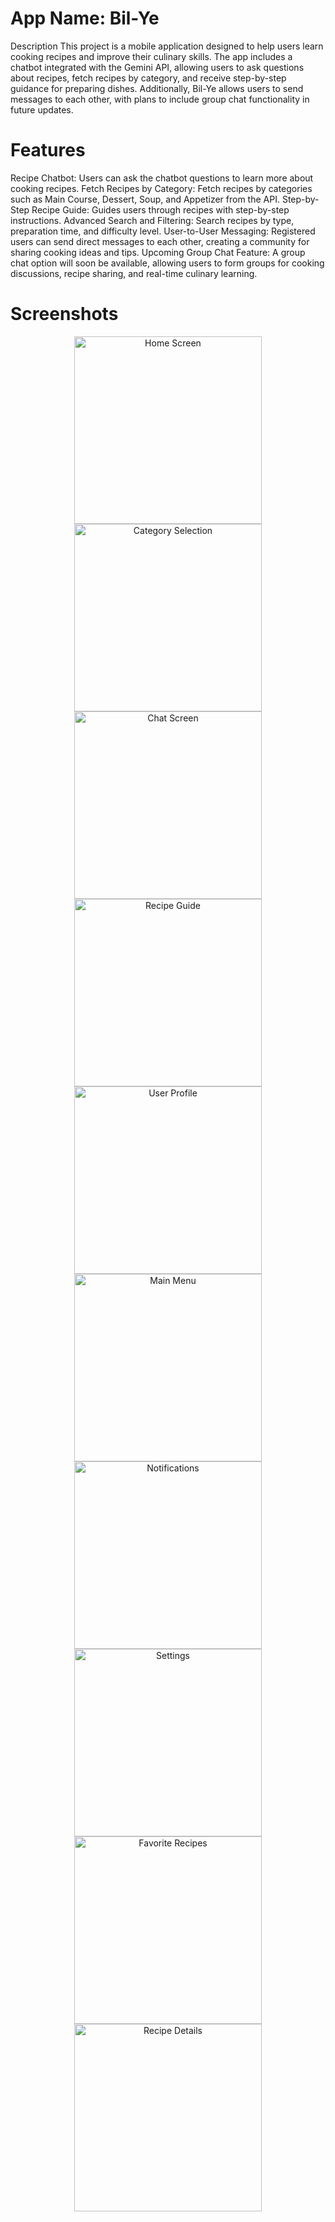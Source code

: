 # App Name: Bil-Ye
Description
This project is a mobile application designed to help users learn cooking recipes and improve their culinary skills. The app includes a chatbot integrated with the Gemini API, allowing users to ask questions about recipes, fetch recipes by category, and receive step-by-step guidance for preparing dishes. Additionally, Bil-Ye allows users to send messages to each other, with plans to include group chat functionality in future updates.

# Features
Recipe Chatbot: Users can ask the chatbot questions to learn more about cooking recipes.
Fetch Recipes by Category: Fetch recipes by categories such as Main Course, Dessert, Soup, and Appetizer from the API.
Step-by-Step Recipe Guide: Guides users through recipes with step-by-step instructions.
Advanced Search and Filtering: Search recipes by type, preparation time, and difficulty level.
User-to-User Messaging: Registered users can send direct messages to each other, creating a community for sharing cooking ideas and tips.
Upcoming Group Chat Feature: A group chat option will soon be available, allowing users to form groups for cooking discussions, recipe sharing, and real-time culinary learning.


# Screenshots

<p align="center">
  <a href="https://github.com/user-attachments/assets/9059999a-e88c-4362-ad26-9f68438eddee">
    <img src="https://github.com/user-attachments/assets/9059999a-e88c-4362-ad26-9f68438eddee" width="300" alt="Home Screen">
  </a>
  <a href="https://github.com/user-attachments/assets/361057cb-c2e7-497c-be39-18c8152e6d20">
    <img src="https://github.com/user-attachments/assets/361057cb-c2e7-497c-be39-18c8152e6d20" width="300" alt="Category Selection">
  </a>
  <a href="https://github.com/user-attachments/assets/958304b7-ac7f-42f7-ba6a-054683bf0d5d">
    <img src="https://github.com/user-attachments/assets/958304b7-ac7f-42f7-ba6a-054683bf0d5d" width="300" alt="Chat Screen">
  </a>
  <a href="https://github.com/user-attachments/assets/61539ca3-3184-4090-a5e1-467d1320fec9">
    <img src="https://github.com/user-attachments/assets/61539ca3-3184-4090-a5e1-467d1320fec9" width="300" alt="Recipe Guide">
  </a>
  <a href="https://github.com/user-attachments/assets/3e6e7a41-23df-4ff3-8e99-c791056fd816">
    <img src="https://github.com/user-attachments/assets/3e6e7a41-23df-4ff3-8e99-c791056fd816" width="300" alt="User Profile">
  </a>
  <a href="https://github.com/user-attachments/assets/27e16603-3407-4fe4-ac7d-027590baf6cd">
    <img src="https://github.com/user-attachments/assets/27e16603-3407-4fe4-ac7d-027590baf6cd" width="300" alt="Main Menu">
  </a>
  <a href="https://github.com/user-attachments/assets/c24d9b08-5772-4a5b-9354-b818a526ead1">
    <img src="https://github.com/user-attachments/assets/c24d9b08-5772-4a5b-9354-b818a526ead1" width="300" alt="Notifications">
  </a>
  <a href="https://github.com/user-attachments/assets/39bbaa7b-cdb7-4819-af25-d263369c933e">
    <img src="https://github.com/user-attachments/assets/39bbaa7b-cdb7-4819-af25-d263369c933e" width="300" alt="Settings">
  </a>
  <a href="https://github.com/user-attachments/assets/a2b3b2f1-b127-4096-870c-61c05a087c64">
    <img src="https://github.com/user-attachments/assets/a2b3b2f1-b127-4096-870c-61c05a087c64" width="300" alt="Favorite Recipes">
  </a>
  <a href="https://github.com/user-attachments/assets/cdfb757c-c131-4d96-ad52-dd4125597db5">
    <img src="https://github.com/user-attachments/assets/cdfb757c-c131-4d96-ad52-dd4125597db5" width="300" alt="Recipe Details">
  </a>
</p>


